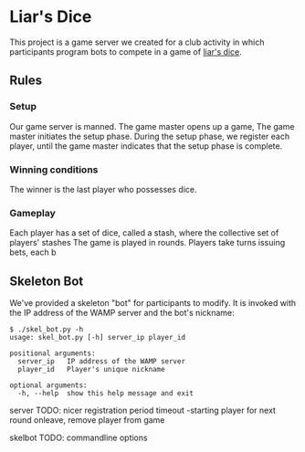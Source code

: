 Liar's Dice
=

This project is a  game server we created for a club activity in which
participants program bots to compete in a game of [liar's
dice](https://en.wikipedia.org/wiki/Liar's_dice). 

Rules
-
### Setup
Our game server is manned. The game master opens up a game,
The game master initiates the setup phase. During the setup phase, we register
each player, until the game master indicates that the setup phase is complete.

### Winning conditions
The winner is the last player who possesses dice.

### Gameplay
Each player has a set of dice, called a stash, where the collective set of
players' stashes
The game is played in rounds. Players take turns issuing bets, each b

## Skeleton Bot
We've provided a skeleton "bot" for participants to modify. It is invoked with
the IP address of the WAMP server and the bot's nickname:

	$ ./skel_bot.py -h
	usage: skel_bot.py [-h] server_ip player_id
	
	positional arguments:
	  server_ip   IP address of the WAMP server
	  player_id   Player's unique nickname
	
	optional arguments:
	  -h, --help  show this help message and exit




server TODO:
nicer registration period
timeout
-starting player for next round
onleave, remove player from game

skelbot TODO:
commandline options
